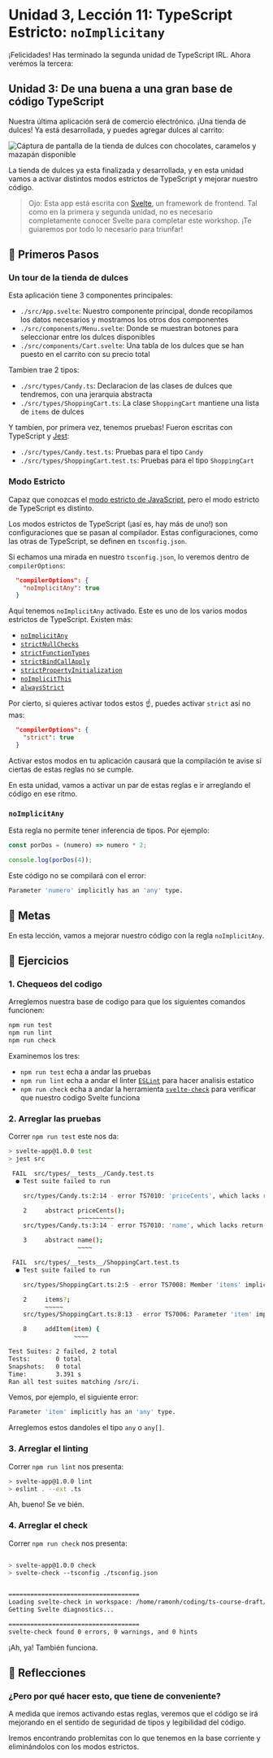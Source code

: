 # Unidad 3, Lección 11: TypeScript Estricto: `noImplicitany`

¡Felicidades! Has terminado la segunda unidad de TypeScript IRL. Ahora verémos la tercera:

## Unidad 3: De una buena a una gran base de código TypeScript

Nuestra última aplicación será de comercio electrónico. ¡Una tienda de dulces! Ya está desarrollada, y puedes agregar dulces al carrito:

![Cáptura de pantalla de la tienda de dulces con chocolates, caramelos y mazapán disponible](https://user-images.githubusercontent.com/656318/154029420-aad5b015-cd28-483d-944f-b84eba885fe1.png)

La tienda de dulces ya esta finalizada y desarrollada, y en esta unidad vamos a activar distintos modos estrictos de TypeScript y mejorar nuestro código.

> Ojo: Esta app está escrita con [Svelte](https://svelte.dev/), un framework de frontend. Tal como en la primera y segunda unidad, no es necesario completamente conocer Svelte para completar este workshop. ¡Te guiaremos por todo lo necesario para triunfar!

## 🐾 Primeros Pasos

### Un tour de la tienda de dulces

Esta aplicación tiene 3 componentes principales:

- `./src/App.svelte`: Nuestro componente principal, donde recopilamos los datos necesarios y mostramos los otros dos componentes
- `./src/components/Menu.svelte`: Donde se muestran botones para seleccionar entre los dulces disponibles
- `./src/components/Cart.svelte`: Una tabla de los dulces que se han puesto en el carrito con su precio total

Tambien trae 2 tipos:

- `./src/types/Candy.ts`: Declaracion de las clases de dulces que tendremos, con una jerarquia abstracta
- `./src/types/ShoppingCart.ts`: La clase `ShoppingCart` mantiene una lista de `items` de dulces

Y tambien, por primera vez, tenemos pruebas! Fueron escritas con TypeScript y [Jest](https://jestjs.io/):

- `./src/types/Candy.test.ts`: Pruebas para el tipo `Candy`
- `./src/types/ShoppingCart.test.ts`: Pruebas para el tipo `ShoppingCart`

### Modo Estricto

Capaz que conozcas el [modo estricto de JavaScript](https://developer.mozilla.org/es/docs/Web/JavaScript/Reference/Strict_mode), pero el modo estricto de TypeScript es distinto.

Los modos estrictos de TypeScript (¡así es, hay más de uno!) son configuraciones que se pasan al compilador. Estas configuraciones, como las otras de TypeScript, se definen en `tsconfig.json`. 

Si echamos una mirada en nuestro `tsconfig.json`, lo veremos dentro de `compilerOptions`: 

```json
  "compilerOptions": {
    "noImplicitAny": true
  }
```

Aquí tenemos `noImplicitAny` activado. Este es uno de los varios modos estrictos de TypeScript. Existen más:

- [`noImplicitAny`](https://www.typescriptlang.org/tsconfig#noImplicitAny)
- [`strictNullChecks`](https://www.typescriptlang.org/tsconfig#noImplicitAny)
- [`strictFunctionTypes`](https://www.typescriptlang.org/tsconfig#strictFunctionTypes)
- [`strictBindCallApply`](https://www.typescriptlang.org/tsconfig#strictBindCallApply)
- [`strictPropertyInitialization`](https://www.typescriptlang.org/tsconfig#strictPropertyInitialization)
- [`noImplicitThis`](https://www.typescriptlang.org/tsconfig#noImplicitThis)
- [`alwaysStrict`](https://www.typescriptlang.org/tsconfig#alwaysStrict)

Por cierto, si quieres activar todos estos ☝️, puedes activar `strict` así no mas:

```json
  "compilerOptions": {
    "strict": true
  }
```

Activar estos modos en tu aplicación causará que la compilación te avise si ciertas de estas reglas no se cumple.

En esta unidad, vamos a activar un par de estas reglas e ir arreglando el código en ese ritmo.

### `noImplicitAny`

Esta regla no permite tener inferencia de tipos. Por ejemplo:

```typescript
const porDos = (numero) => numero * 2;

console.log(porDos(4));
```

Este código no se compilará con el error:

```bash
Parameter 'numero' implicitly has an 'any' type.
```

## 🥅 Metas

En esta lección, vamos a mejorar nuestro código con la regla `noImplicitAny`. 

## 🤸 Ejercicios

### 1. Chequeos del codigo

Arreglemos nuestra base de codigo para que los siguientes comandos funcionen:

```bash
npm run test
npm run lint
npm run check
```

Examinemos los tres:

- `npm run test` echa a andar las pruebas
- `npm run lint` echa a andar el linter [`ESLint`](https://eslint.org/) para hacer analisis estatico
- `npm run check` echa a andar la herramienta [`svelte-check`](https://github.com/sveltejs/language-tools/tree/master/packages/svelte-check) para verificar que nuestro codigo Svelte funciona

### 2. Arreglar las pruebas

Correr `npm run test` este nos da:

```bash
> svelte-app@1.0.0 test
> jest src

 FAIL  src/types/__tests__/Candy.test.ts
  ● Test suite failed to run

    src/types/Candy.ts:2:14 - error TS7010: 'priceCents', which lacks return-type annotation, implicitly has an 'any' return type.

    2     abstract priceCents();
                   ~~~~~~~~~~
    src/types/Candy.ts:3:14 - error TS7010: 'name', which lacks return-type annotation, implicitly has an 'any' return type.

    3     abstract name();
                   ~~~~

 FAIL  src/types/__tests__/ShoppingCart.test.ts
  ● Test suite failed to run

    src/types/ShoppingCart.ts:2:5 - error TS7008: Member 'items' implicitly has an 'any[]' type.

    2     items?;
          ~~~~~
    src/types/ShoppingCart.ts:8:13 - error TS7006: Parameter 'item' implicitly has an 'any' type.

    8     addItem(item) {
                  ~~~~

Test Suites: 2 failed, 2 total
Tests:       0 total
Snapshots:   0 total
Time:        3.391 s
Ran all test suites matching /src/i.
```

Vemos, por ejemplo, el siguiente error:

```bash
Parameter 'item' implicitly has an 'any' type.
```

Arreglemos estos dandoles el tipo `any` o `any[]`.

### 3. Arreglar el linting

Correr `npm run lint` nos presenta:

```bash
> svelte-app@1.0.0 lint
> eslint . --ext .ts
```

Ah, bueno! Se ve bién.

### 4. Arreglar el check

Correr `npm run check` nos presenta:

```bash

> svelte-app@1.0.0 check
> svelte-check --tsconfig ./tsconfig.json


====================================
Loading svelte-check in workspace: /home/ramonh/coding/ts-course-draft/leccion-11-ts-estricto-noImplicitAny
Getting Svelte diagnostics...

====================================
svelte-check found 0 errors, 0 warnings, and 0 hints
```

¡Ah, ya! También funciona.

## 🤔 Reflecciones

### ¿Pero por qué hacer esto, que tiene de conveniente?

A medida que iremos activando estas reglas, veremos que el código se irá mejorando en el sentido de seguridad de tipos y legibilidad del código. 

Iremos encontrando problemitas con lo que tenemos en la base corriente y eliminándolos con los modos estrictos.
